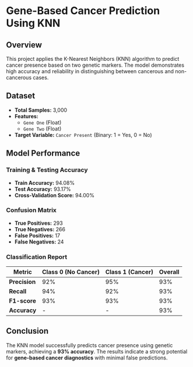 # **Gene-Based Cancer Prediction Using KNN**

## **Overview**
This project applies the K-Nearest Neighbors (KNN) algorithm to predict cancer presence based on two genetic markers. The model demonstrates high accuracy and reliability in distinguishing between cancerous and non-cancerous cases.
 
## **Dataset**
- **Total Samples:** 3,000  
- **Features:**  
  - `Gene One` (Float)  
  - `Gene Two` (Float)  
- **Target Variable:** `Cancer Present` (Binary: 1 = Yes, 0 = No)  


## **Model Performance**
### **Training & Testing Accuracy**
- **Train Accuracy:** 94.08%  
- **Test Accuracy:** 93.17%  
- **Cross-Validation Score:** 94.00%  

### **Confusion Matrix**

- **True Positives:** 293  
- **True Negatives:** 266  
- **False Positives:** 17  
- **False Negatives:** 24  

### **Classification Report**
| Metric       | Class 0 (No Cancer) | Class 1 (Cancer) | Overall |
|-------------|--------------------|----------------|---------|
| **Precision** | 92%                | 95%            | 93%     |
| **Recall**    | 94%                | 92%            | 93%     |
| **F1-score**  | 93%                | 93%            | 93%     |
| **Accuracy**  | -                  | -              | 93%     |



## **Conclusion**  
The KNN model successfully predicts cancer presence using genetic markers, achieving a **93% accuracy**. The results indicate a strong potential for **gene-based cancer diagnostics** with minimal false predictions.  
